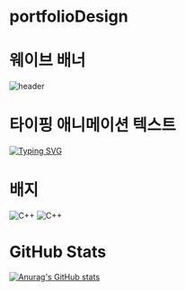 # portfolioDesign

# 웨이브 배너
![header](https://capsule-render.vercel.app/api?type=waving&color=auto&height=300&section=header&text=capsule%20render&fontSize=90)

# 타이핑 애니메이션 텍스트
[![Typing SVG](https://readme-typing-svg.demolab.com?font=Fira+Code&pause=1000&color=0FA1F7&center=true&vCenter=true&width=435&lines=%22%EC%96%B4%EB%A0%A4%EC%9B%80%EC%97%90+%EB%8F%84%EC%A0%84%ED%95%98%EB%8A%94+%EA%B0%9C%EB%B0%9C%EC%9E%90+%EA%B9%80%EC%83%81%EA%B7%A0%EC%9E%85%EB%8B%88%EB%8B%A4.%22)](https://git.io/typing-svg)

# 배지
![C++](https://img.shields.io/badge/Safari-FF1B2D?style=for-the-badge&logo=Safari&logoColor=white)
![C++](https://img.shields.io/badge/Notion-000000?style=for-the-badge&logo=notion&logoColor=white)

# GitHub Stats
[![Anurag's GitHub stats](https://github-readme-stats.vercel.app/api?sanggyoon)](https://github.com/anuraghazra/github-readme-stats)
